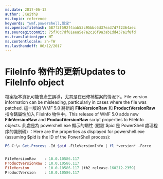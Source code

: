 ```yaml
---
ms.date: 2017-06-12
author: JKeithB
ms.topic: reference
keywords: "wmf,powershell,設定"
ms.openlocfilehash: 587f3f592f4aab53c95bbc6d37ea37d7f2364aec
ms.sourcegitcommit: 75f70c7df01eea5e7a2c16f9a3ab1dd437a1f8fd
ms.translationtype: HT
ms.contentlocale: zh-TW
ms.lasthandoff: 06/12/2017
---
```

# <a name="updates-to-fileinfo-object"></a><span data-ttu-id="e8397-102">FileInfo 物件的更新</span><span class="sxs-lookup"><span data-stu-id="e8397-102">Updates to FileInfo object</span></span>
<span data-ttu-id="e8397-103">檔案版本資訊可能會產生誤導，尤其是在已修補檔案的情況下。</span><span class="sxs-lookup"><span data-stu-id="e8397-103">File version information can be misleading, particularly in cases where the file was patched.</span></span> <span data-ttu-id="e8397-104">這一版的 WMF 5.0 將新的 **FileVersionRaw** 和 **ProductVersionRaw** 指令碼屬性加入 FileInfo 物件中。</span><span class="sxs-lookup"><span data-stu-id="e8397-104">This release of WMF 5.0 adds new **FileVersionRaw** and **ProductVersionRaw** script properties to FileInfo objects.</span></span> <span data-ttu-id="e8397-105">此處是為 powershell.exe 顯示的屬性 (假設 $pid 是 PowerShell 處理程序的識別碼) ︰</span><span class="sxs-lookup"><span data-stu-id="e8397-105">Here are the properties as displayed for powershell.exe (assuming $pid is the ID of the PowerShell process):</span></span>

```powershell
PS C:\> Get-Process -Id $pid -FileVersionInfo | fl *version* -Force


FileVersionRaw    : 10.0.10586.117
ProductVersionRaw : 10.0.10586.117
FileVersion       : 10.0.10586.117 (th2_release.160212-2359)
ProductVersion    : 10.0.10586.117

